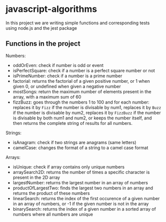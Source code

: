# javascript-algorithms

In this project we are writing simple functions and corresponding tests using node.js and the jest package

## Functions in the project

Numbers:

- oddOrEven: check if number is odd or event
- isPerfectSquare: check if a number is a perfect square number or not
- isPrimeNumber: check if a number is a prime number
- factorial: returns the factorial of a given positive number, or 1 when given 0, or undefined when given a negative number
- mostSongs: return the maximum number of elements present in the array, with a maximum sum of 60
- fizzBuzz: goes through the numbers 1 to 100 and for each number: replaces it by `Fizz` if the number is divisable by num1, replaces it by `Buzz` if the number is divisable by num2, replaces it by `FizzBuzz` if the number is divisable by both num1 and num2, or keeps the number itself, and then returns the complete string of results for all numbers.

Strings:

- isAnagram: check if two strings are anagrams (same letters)
- camelCase: changes the format of a string to a camel case format

Arrays:

- isUnique: check if array contains only unique numbers
- arraySearch2D: returns the number of times a specific character
  is present in the 2D array
- largestNumber: returns the largest number in an array of numbers
- productOfLargestTwo: finds the largest two numbers in an array and returns the product of these numbers
- linearSearch: returns the index of the first occurence of a given number in an array of numbers, or -1 if the given number is not in the array
- binarySearch: returns the index of a given number in a sorted array of numbers where all numbers are unique
